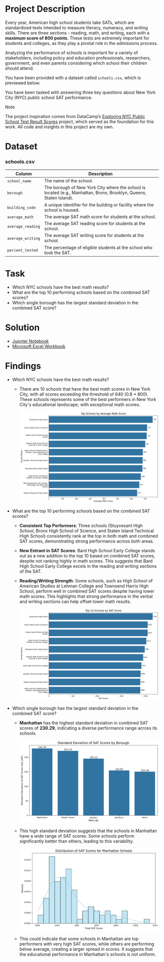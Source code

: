# Project Description
Every year, American high school students take SATs, which are standardized tests intended to measure literacy, numeracy, and writing skills. There are three sections - reading, math, and writing, each with a **maximum score of 800 points**. These tests are extremely important for students and colleges, as they play a pivotal role in the admissions process.

Analyzing the performance of schools is important for a variety of stakeholders, including policy and education professionals, researchers, government, and even parents considering which school their children should attend. 

You have been provided with a dataset called `schools.csv`, which is previewed below.

You have been tasked with answering three key questions about New York City (NYC) public school SAT performance.

> [!NOTE]  
> The project inspiration comes from DataCamp’s [Exploring NYC Public School Test Result Scores](https://app.datacamp.com/learn/projects/exploring_nyc_public_school_test_result_scores/) project, which served as the foundation for this work.
> All code and insights in this project are my own.

# Dataset
### **schools.csv**

| Column                   | Description                                                                      |
|------------------------- |--------------------------------------------------------------------------------- |
| `school_name`            |    The name of the school.                                                       |
| `borough`                | The borough of New York City where the school is located (e.g., Manhattan, Bronx, Brooklyn, Queens, Staten Island).  |
| `building_code`          | A unique identifier for the building or facility where the school is housed. |
| `average_math`           |    The average SAT math score for students at the school.             |
| `average_reading`        | The average SAT reading score for students at the school.                            |
| `average_writing`        |   The average SAT writing score for students at the school.                               |
| `percent_tested`         | The percentage of eligible students at the school who took the SAT.                                      |

# Task
- Which NYC schools have the best math results?
- What are the top 10 performing schools based on the combined SAT scores?
- Which single borough has the largest standard deviation in the combined SAT score?

# Solution
- [Jupyter Notebook](notebook.ipynb)
- [Microsoft Excel Workbook](workbook.xlsx)

# Findings
- Which NYC schools have the best math results?
    - There are 10 schools that have the best math scores in New York City, with all scores exceeding the threshold of 640 (0.8 * 800). These schools represents some of the best performers in New York City's educational landscape, with exceptional math scores.

        ![Top Schools By AVG Maths Score](charts/top_schools_by_avg_math_scores.png)
- What are the top 10 performing schools based on the combined SAT scores?
    - **Consistent Top Performers**: Three schools (Stuyvesant High School, Bronx High School of Science, and Staten Island Technical High School) consistently rank at the top in both math and combined SAT scores, demonstrating strong performance across both areas.
    - **New Entrant in SAT Scores**: Bard High School Early College stands out as a new addition to the top 10 based on combined SAT scores, despite not ranking highly in math scores. This suggests that Bard High School Early College excels in the reading and writing sections of the SAT.
    - **Reading/Writing Strength**: Some schools, such as High School of American Studies at Lehman College and Townsend Harris High School, perform well in combined SAT scores despite having lower math scores. This highlights that strong performance in the verbal and writing sections can help offset lower math results.

        ![Top 10 Schools By SAT Score](charts/top_10_schools_by_sat_scores.png)
- Which single borough has the largest standard deviation in the combined SAT score?
    - **Manhattan** has the highest standard deviation in combined SAT scores of **230.29**, indicating a diverse performance range across its schools.

        ![Borough With Highest STD SAT Score](charts/borough_highest_std_sat_score.png)
    - This high standard deviation suggests that the schools in Manhattan have a wide range of SAT scores. Some schools perform significantly better than others, leading to this variability.

        ![Manhattan's SAT ](charts/sat_distribution_manhattan.png)
    - This could indicate that some schools in Manhattan are top performers with very high SAT scores, while others are performing below average, creating a larger spread in scores. It suggests that the educational performance in Manhattan's schools is not uniform.        

